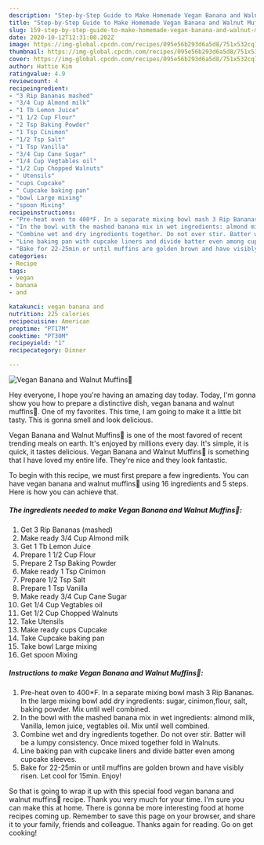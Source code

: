 ```yaml
---
description: "Step-by-Step Guide to Make Homemade Vegan Banana and Walnut Muffins🍌"
title: "Step-by-Step Guide to Make Homemade Vegan Banana and Walnut Muffins🍌"
slug: 159-step-by-step-guide-to-make-homemade-vegan-banana-and-walnut-muffins
date: 2020-10-12T12:31:00.202Z
image: https://img-global.cpcdn.com/recipes/095e56b293d6a5d8/751x532cq70/vegan-banana-and-walnut-muffins🍌-recipe-main-photo.jpg
thumbnail: https://img-global.cpcdn.com/recipes/095e56b293d6a5d8/751x532cq70/vegan-banana-and-walnut-muffins🍌-recipe-main-photo.jpg
cover: https://img-global.cpcdn.com/recipes/095e56b293d6a5d8/751x532cq70/vegan-banana-and-walnut-muffins🍌-recipe-main-photo.jpg
author: Hattie Kim
ratingvalue: 4.9
reviewcount: 4
recipeingredient:
- "3 Rip Bananas mashed"
- "3/4 Cup Almond milk"
- "1 Tb Lemon Juice"
- "1 1/2 Cup Flour"
- "2 Tsp Baking Powder"
- "1 Tsp Cinimon"
- "1/2 Tsp Salt"
- "1 Tsp Vanilla"
- "3/4 Cup Cane Sugar"
- "1/4 Cup Vegtables oil"
- "1/2 Cup Chopped Walnuts"
- " Utensils"
- "cups Cupcake"
- " Cupcake baking pan"
- "bowl Large mixing"
- "spoon Mixing"
recipeinstructions:
- "Pre-heat oven to 400*F. In a separate mixing bowl mash 3 Rip Bananas. In the large mixing bowl add dry ingredients: sugar, cinimon,flour, salt, baking powder. Mix until well combined."
- "In the bowl with the mashed banana mix in wet ingredients: almond milk, Vanilla, lemon juice, vegtables oil. Mix until well combined."
- "Combine wet and dry ingredients together. Do not over stir. Batter will be a lumpy consistency. Once mixed together fold in Walnuts."
- "Line baking pan with cupcake liners and divide batter even among cupcake sleeves."
- "Bake for 22-25min or until muffins are golden brown and have visibly risen. Let cool for 15min. Enjoy!"
categories:
- Recipe
tags:
- vegan
- banana
- and

katakunci: vegan banana and 
nutrition: 225 calories
recipecuisine: American
preptime: "PT17M"
cooktime: "PT30M"
recipeyield: "1"
recipecategory: Dinner

---
```



![Vegan Banana and Walnut Muffins🍌](https://img-global.cpcdn.com/recipes/095e56b293d6a5d8/751x532cq70/vegan-banana-and-walnut-muffins🍌-recipe-main-photo.jpg)

Hey everyone, I hope you're having an amazing day today. Today, I'm gonna show you how to prepare a distinctive dish, vegan banana and walnut muffins🍌. One of my favorites. This time, I am going to make it a little bit tasty. This is gonna smell and look delicious.

Vegan Banana and Walnut Muffins🍌 is one of the most favored of recent trending meals on earth. It's enjoyed by millions every day. It's simple, it is quick, it tastes delicious. Vegan Banana and Walnut Muffins🍌 is something that I have loved my entire life. They're nice and they look fantastic.




To begin with this recipe, we must first prepare a few ingredients. You can have vegan banana and walnut muffins🍌 using 16 ingredients and 5 steps. Here is how you can achieve that.

<!--inarticleads1-->

##### The ingredients needed to make Vegan Banana and Walnut Muffins🍌:

1. Get 3 Rip Bananas (mashed)
1. Make ready 3/4 Cup Almond milk
1. Get 1 Tb Lemon Juice
1. Prepare 1 1/2 Cup Flour
1. Prepare 2 Tsp Baking Powder
1. Make ready 1 Tsp Cinimon
1. Prepare 1/2 Tsp Salt
1. Prepare 1 Tsp Vanilla
1. Make ready 3/4 Cup Cane Sugar
1. Get 1/4 Cup Vegtables oil
1. Get 1/2 Cup Chopped Walnuts
1. Take  Utensils
1. Make ready cups Cupcake
1. Take  Cupcake baking pan
1. Take bowl Large mixing
1. Get spoon Mixing




<!--inarticleads2-->

##### Instructions to make Vegan Banana and Walnut Muffins🍌:

1. Pre-heat oven to 400*F. In a separate mixing bowl mash 3 Rip Bananas. In the large mixing bowl add dry ingredients: sugar, cinimon,flour, salt, baking powder. Mix until well combined.
1. In the bowl with the mashed banana mix in wet ingredients: almond milk, Vanilla, lemon juice, vegtables oil. Mix until well combined.
1. Combine wet and dry ingredients together. Do not over stir. Batter will be a lumpy consistency. Once mixed together fold in Walnuts.
1. Line baking pan with cupcake liners and divide batter even among cupcake sleeves.
1. Bake for 22-25min or until muffins are golden brown and have visibly risen. Let cool for 15min. Enjoy!




So that is going to wrap it up with this special food vegan banana and walnut muffins🍌 recipe. Thank you very much for your time. I'm sure you can make this at home. There is gonna be more interesting food at home recipes coming up. Remember to save this page on your browser, and share it to your family, friends and colleague. Thanks again for reading. Go on get cooking!
